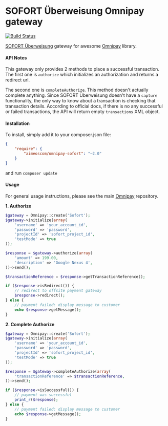 SOFORT Überweisung Omnipay gateway
==============

[![Build Status](https://travis-ci.org/aimeoscom/omnipay-sofort.png?branch=master)](https://travis-ci.org/aimeoscom/omnipay-sofort)

[SOFORT Überweisung](https://www.sofort.com/eng-INT/) gateway for awesome [Omnipay](https://github.com/adrianmacneil/omnipay) library.

#### API Notes

This gateway only provides 2 methods to place a successful transaction. The first one is `authorize` which initializes an authorization and returns a redirect url. 

The second one is `completeAuthorize`. This method doesn't actually complete anything. Since SOFORT Überweisung doesn't have a `capture` functionality, the only way to know about a transaction is checking that transaction details. According to official docs, if there is no any successful or failed transactions, the API will return empty `transactions` XML object.

#### Installation

To install, simply add it to your composer.json file:

```json
{
    "require": {
        "aimeoscom/omnipay-sofort": "~2.0"
    }
}
```

and run `composer update`

#### Usage

For general usage instructions, please see the main [Omnipay](https://github.com/omnipay/omnipay) repository.

**1. Authorize**

```php
$gateway = Omnipay::create('Sofort');
$gateway->initialize(array(
    'username' => 'your_account_id',
    'password' => 'password',
    'projectId' => 'sofort_project_id',
    'testMode' => true
));

$response = $gateway->authorize(array(
    'amount' => 199.00,
    'description' => 'Google Nexus 4',
))->send();

$transactionReference = $response->getTransactionReference();

if ($response->isRedirect()) {
    // redirect to offsite payment gateway
    $response->redirect();
} else {
    // payment failed: display message to customer
    echo $response->getMessage();
}

```

**2. Complete Authorize**

```php
$gateway = Omnipay::create('Sofort');
$gateway->initialize(array(
    'username' => 'your_account_id',
    'password' => 'password',
    'projectId' => 'sofort_project_id',
    'testMode' => true
));

$response = $gateway->completeAuthorize(array(
    'transactionReference' => $transactionReference,
))->send();

if ($response->isSuccessful()) {
    // payment was successful
    print_r($response);
} else {
    // payment failed: display message to customer
    echo $response->getMessage();
}

```
